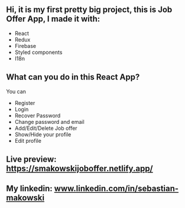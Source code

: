 ## Hi, it is my first pretty big project, this is Job Offer App, I made it with:

- React
- Redux
- Firebase
- Styled components
- I18n 

## What can you do in this React App? 
You can 
- Register
- Login
- Recover Password
- Change password and email
- Add/Edit/Delete Job offer
- Show/Hide your profile
- Edit profile

## Live preview: https://smakowskijoboffer.netlify.app/
## My linkedin: www.linkedin.com/in/sebastian-makowski
